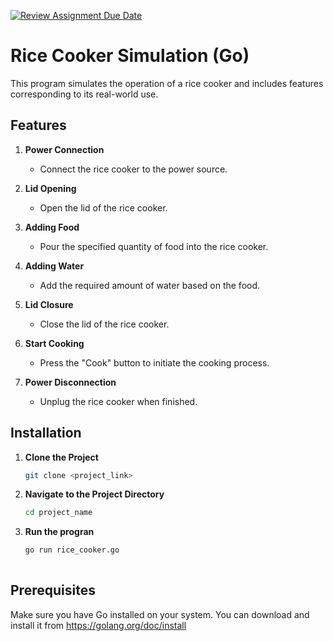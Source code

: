 [![Review Assignment Due Date](https://classroom.github.com/assets/deadline-readme-button-24ddc0f5d75046c5622901739e7c5dd533143b0c8e959d652212380cedb1ea36.svg)](https://classroom.github.com/a/__xb4cFP)

# Rice Cooker Simulation (Go)

This program simulates the operation of a rice cooker and includes features corresponding to its real-world use.

## Features

1. **Power Connection**
   - Connect the rice cooker to the power source.

2. **Lid Opening**
   - Open the lid of the rice cooker.

3. **Adding Food**
   - Pour the specified quantity of food into the rice cooker.

4. **Adding Water**
   - Add the required amount of water based on the food.

5. **Lid Closure**
   - Close the lid of the rice cooker.

6. **Start Cooking**
   - Press the "Cook" button to initiate the cooking process.

7. **Power Disconnection**
   - Unplug the rice cooker when finished.

## Installation

1. **Clone the Project**
   ```bash
   git clone <project_link>

2. **Navigate to the Project Directory**
   ```bash
   cd project_name 

2. **Run the progran**
   ```bash
   go run rice_cooker.go
  
## Prerequisites
Make sure you have Go installed on your system. You can download and install it from https://golang.org/doc/install